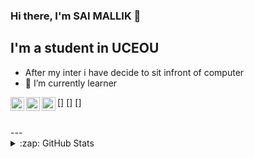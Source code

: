 ### Hi there, I'm SAI MALLIK 👋

## I'm a student in UCEOU

- After my inter i have decide to sit infront of computer
- 🌱 I’m currently learner

[<img align="left" alt="codeSTACKr | Twitter" width="22px" src="https://cdn.jsdelivr.net/npm/simple-icons@v3/icons/twitter.svg" />]
[<img align="left" alt="codeSTACKr | LinkedIn" width="22px" src="https://cdn.jsdelivr.net/npm/simple-icons@v3/icons/linkedin.svg" />]
[<img align="left" alt="codeSTACKr | Instagram" width="22px" src="https://cdn.jsdelivr.net/npm/simple-icons@v3/icons/instagram.svg" />]


<br />
---

<details>
  <summary>:zap: GitHub Stats</summary>

  <img align="left" alt="ESM's GitHub Stats" src="https://github-readme-stats.codestackr.vercel.app/api?username=errasaimallik09&show_icons=true&hide_border=true" />

</details>
